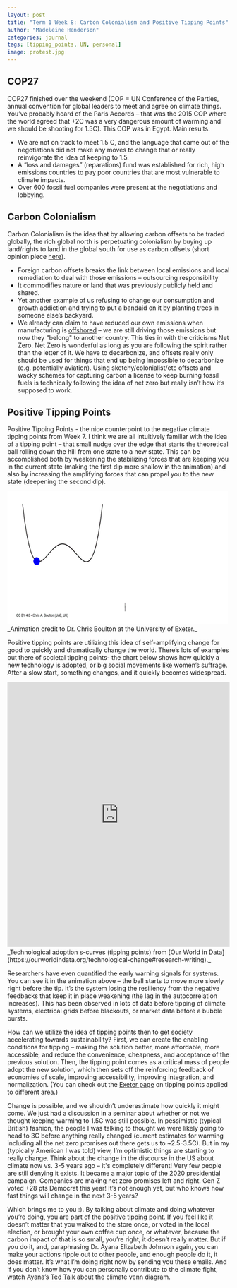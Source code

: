 ```yaml
---
layout: post
title: "Term 1 Week 8: Carbon Colonialism and Positive Tipping Points"
author: "Madeleine Henderson"
categories: journal
tags: [tipping_points, UN, personal]
image: protest.jpg
---
```

## COP27
COP27 finished over the weekend (COP = UN Conference of the Parties, annual convention for global leaders to meet and agree on climate things. You’ve probably heard of the Paris Accords – that was the 2015 COP where the world agreed that +2C was a very dangerous amount of warming and we should be shooting for 1.5C). This COP was in Egypt. Main results: 
* We are not on track to meet 1.5 C, and the language that came out of the negotiations did not make any moves to change that or really reinvigorate the idea of keeping to 1.5.
* A “loss and damages” (reparations) fund was established for rich, high emissions countries to pay poor countries that are most vulnerable to climate impacts.
* Over 600 fossil fuel companies were present at the negotiations and lobbying.

## Carbon Colonialism
Carbon Colonialism is the idea that by allowing carbon offsets to be traded globally, the rich global north is perpetuating colonialism by buying up land/rights to land in the global south for use as carbon offsets (short opinion piece [here](https://thehill.com/opinion/energy-environment/550313-avoiding-carbon-colonialism/#:~:text=They%20are%20carbon%20colonialism.,GHG%20out%20of%20the%20atmosphere)).
* Foreign carbon offsets breaks the link between local emissions and local remediation to deal with those emissions – outsourcing responsibility
* It commodifies nature or land that was previously publicly held and shared.
* Yet another example of us refusing to change our consumption and growth addiction and trying to put a bandaid on it by planting trees in someone else’s backyard.
* We already can claim to have reduced our own emissions when manufacturing is [offshored](https://theconversation.com/carbon-colonialism-must-be-challenged-if-we-want-to-make-climate-progress-173553) – we are still driving those emissions but now they "belong" to another country. 
This ties in with the criticisms Net Zero. Net Zero is wonderful as long as you are following the spirit rather than the letter of it. We have to decarbonize, and offsets really only should be used for things that end up being impossible to decarbonize (e.g. potentially aviation). Using sketchy/colonialist/etc offsets and wacky schemes for capturing carbon a license to keep burning fossil fuels is technically following the idea of net zero but really isn’t how it’s supposed to work. 

## Positive Tipping Points
Positive Tipping Points -  the nice counterpoint to the negative climate tipping points from Week 7. I think we are all intuitively familiar with the idea of a tipping point – that small nudge over the edge that starts the theoretical ball rolling down the hill from one state to a new state. This can be accomplished both by weakening the stabilizing forces that are keeping you in the current state (making the first dip more shallow in the animation) and also by increasing the amplifying forces that can propel you to the new state (deepening the second dip). 

<img alt="animation of a ball tipping into a new basin of attraction" width="500" height="300" src="../assets/img/tp.gif">
<!-- ![tipping point gif](../assets/img/tp.gif) -->
_Animation credit to Dr. Chris Boulton at the University of Exeter._

Positive tipping points are utilizing this idea of self-amplifying change for good to quickly and dramatically change the world. There’s lots of examples out there of societal tipping points- the chart below shows how quickly a new technology is adopted, or big social movements like women’s suffrage. After a slow start, something changes, and it quickly becomes widespread. 

<iframe src="https://ourworldindata.org/grapher/technology-adoption-by-households-in-the-united-states" loading="lazy" style="width: 100%; height: 600px; border: 0px none;"></iframe>
 _Technological adoption s-curves (tipping points) from [Our World in Data](https://ourworldindata.org/technological-change#research-writing)._

Researchers have even quantified the early warning signals for systems. You can see it in the animation above – the ball starts to move more slowly right before the tip. It’s the system losing the resiliency from the negative feedbacks that keep it in place weakening (the lag in the autocorrelation increases). This has been observed in lots of data before tipping of climate systems, electrical grids before blackouts, or market data before a bubble bursts. 

How can we utilize the idea of tipping points then to get society accelerating towards sustainability? First, we can create the enabling conditions for tipping – making the solution better, more affordable, more accessible, and reduce the convenience, cheapness, and acceptance of the previous solution. Then, the tipping point comes as a critical mass of people adopt the new solution, which then sets off the reinforcing feedback of economies of scale, improving accessibility, improving integration, and normalization. (You can check out the [Exeter page](https://gfn.exeter.ac.uk/opportunity/positive-tipping-points-in-practice/) on tipping points applied to different area.) 

Change is possible, and we shouldn’t underestimate how quickly it might come. We just had a discussion in a seminar about whether or not we thought keeping warming to 1.5C was still possible. In pessimistic (typical British) fashion, the people I was talking to thought we were likely going to head to 3C before anything really changed (current estimates for warming including all the net zero promises out there gets us to ~2.5-3.5C). But in my (typically American I was told) view, I’m optimistic things are starting to really change. Think about the change in the discourse in the US about climate now vs. 3-5 years ago – it's completely different! Very few people are still denying it exists. It became a major topic of the 2020 presidential campaign. Companies are making net zero promises left and right. Gen Z voted +28 pts Democrat this year! It’s not enough yet, but who knows how fast things will change in the next 3-5 years? 

Which brings me to you :). By talking about climate and doing whatever you’re doing, you are part of the positive tipping point. If you feel like it doesn’t matter that you walked to the store once, or voted in the local election, or brought your own coffee cup once, or whatever, because the carbon impact of that is so small, you’re right, it doesn’t really matter. But if you do it, and, paraphrasing Dr. Ayana Elizabeth Johnson again, you can make your actions ripple out to other people, and enough people do it, it does matter. It’s what I’m doing right now by sending you these emails. And if you don’t know how you can personally contribute to the climate fight, watch Ayana’s [Ted Talk](https://www.youtube.com/watch?v=VsOJR40M0as) about the climate venn diagram.
